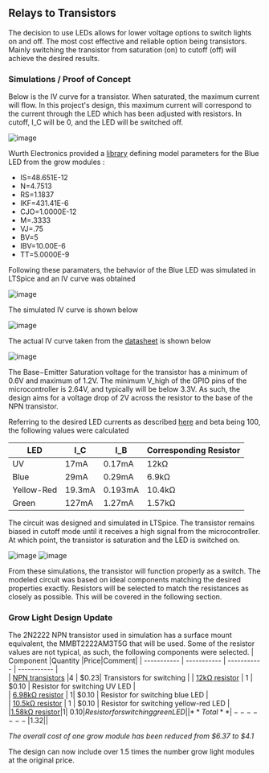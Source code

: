 
## Relays to Transistors

The decision to use LEDs allows for lower voltage options to switch lights on and off. The most cost effective and reliable option being transistors.
Mainly switching the transistor from saturation (on) to cutoff (off) will achieve the desired results.

### Simulations / Proof of Concept
Below is the IV curve for a transistor. When saturated, the maximum current will flow. 
In this project's design, this maximum current will correspond to the current through the LED which has been adjusted with resistors.
In cutoff, I_C will be 0, and the LED will be switched off.

![image](https://user-images.githubusercontent.com/55333859/194380885-5f858004-563a-45f3-9f11-a8600dd6bacb.png)

Wurth Electronics provided a [library](https://www.we-online.com/catalog/en/WL-SMTW) defining model parameters for the Blue LED from the grow modules : 
- IS=48.651E-12
- N=4.7513
- RS=1.1837
- IKF=431.41E-6
- CJO=1.0000E-12
- M=.3333
- VJ=.75
- BV=5
- IBV=10.00E-6
- TT=5.0000E-9

Following these paramaters, the behavior of the Blue LED was simulated in LTSpice and an IV curve was obtained

![image](https://user-images.githubusercontent.com/55333859/194476189-213e18ab-9975-4ca8-8a38-540a1433708b.png)

The simulated IV curve is shown below

![image](https://user-images.githubusercontent.com/55333859/194475654-b6af6257-5bfa-4aec-ba8f-2c883e02cc79.png)

The actual IV curve taken from the [datasheet](https://www.we-online.com/catalog/datasheet/150141BS73130.pdf) is shown below

![image](https://user-images.githubusercontent.com/55333859/194469670-997eb19c-9e39-4dbe-bd8a-044473470bd9.png)

The Base−Emitter Saturation voltage for the transistor has a minimum of 0.6V and maximum of 1.2V.
The minimum V_high of the GPIO pins of the microcontroller is 2.64V, and typically will be below 3.3V.
As such, the design aims for a voltage drop of 2V across the resistor to the base of the NPN transistor.

Referring to the desired LED currents as described [here](https://github.com/heonjang/LightControlSystem/blob/main/October%205th.md) and 
beta being 100, the following values were calculated

| LED      | I_C | I_B | Corresponding Resistor |
| ----------- | ----------- |  ----------- |  ----------- |  
| UV |   17mA | 0.17mA | 12kΩ|  
| Blue |  29mA |  0.29mA| 6.9kΩ |
| Yellow-Red | 19.3mA |  0.193mA|  10.4kΩ |  
| Green | 127mA |  1.27mA|  1.57kΩ | 

The circuit was designed and simulated in LTSpice. The transistor remains biased in cutoff mode until it receives a high signal from the
microcontroller. At which point, the transistor is saturation and the LED is switched on.

![image](https://user-images.githubusercontent.com/55333859/194475987-7121675b-d698-4ae9-ad58-abbc0cacd6d9.png)
![image](https://user-images.githubusercontent.com/55333859/194475904-6f15ac96-71a9-4022-bb3b-62e2ac78d36c.png)

From these simulations, the transistor will function properly as a switch. The modeled circuit was based on ideal components matching the 
desired properties exactly. Resistors will be selected to match the resistances as closely as possible. This will be covered in the following section.

### Grow Light Design Update
The 2N2222 NPN transistor used in simulation has a surface mount equivalent, the MMBT2222AM3T5G that will be used. Some of the resistor values are not typical, as such, the following components were selected.
| Component      |Quantity |Price|Comment|
| ----------- | ----------- |  ----------- |   ----------- |  
| [NPN transistors](https://www.digikey.com/en/products/detail/onsemi/MMBT2222AM3T5G/2050501) |4 |    $0.23| Transistors for switching |
| [12kΩ resistor](https://www.digikey.com/en/products/detail/te-connectivity-passive-product/CRGCQ0603F12K/8576303) | 1 |   $0.10 |  Resistor for switching UV LED  |  
| [6.98kΩ resistor](https://www.digikey.com/en/products/detail/stackpole-electronics-inc/RMCF0402FT6K98/1761682) | 1|  $0.10 |  Resistor for switching blue LED |  
| [10.5kΩ resistor](https://www.digikey.com/en/products/detail/panasonic-electronic-components/ERJ-1GNF1052C/2036228) | 1 |  $0.10 |  Resistor for switching yellow-red LED |  
|[1.58kΩ resistor](https://www.digikey.com/en/products/detail/stackpole-electronics-inc/RMCF0402FT1K58/1761782)|1| $0.10 | Resistor for switching green LED |
|**Total**|-------|$1.32||

_The overall cost of one grow module has been reduced from $6.37 to $4.1_ 

The design can now include over 1.5 times the number grow light modules at the original price.
